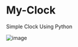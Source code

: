 # My-Clock
Simple Clock Using Python

![image](https://user-images.githubusercontent.com/91781985/149654271-7c759bce-f76c-4087-939c-3b748bd3c4a8.png)

